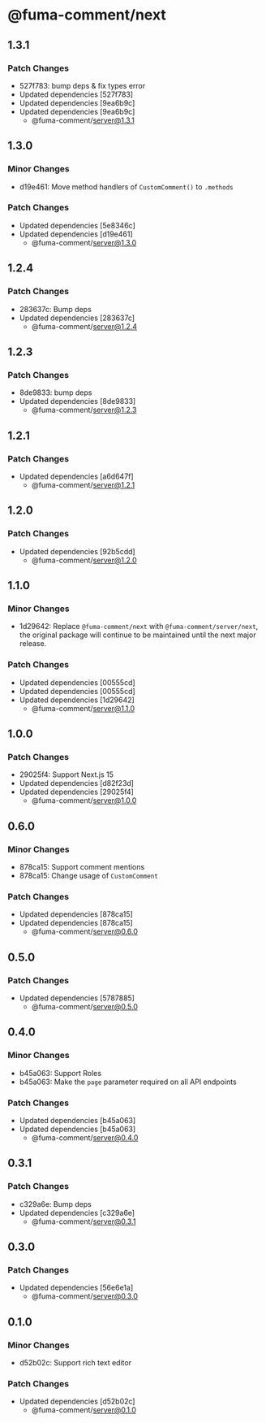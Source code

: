 # @fuma-comment/next

## 1.3.1

### Patch Changes

- 527f783: bump deps & fix types error
- Updated dependencies [527f783]
- Updated dependencies [9ea6b9c]
- Updated dependencies [9ea6b9c]
  - @fuma-comment/server@1.3.1

## 1.3.0

### Minor Changes

- d19e461: Move method handlers of `CustomComment()` to `.methods`

### Patch Changes

- Updated dependencies [5e8346c]
- Updated dependencies [d19e461]
  - @fuma-comment/server@1.3.0

## 1.2.4

### Patch Changes

- 283637c: Bump deps
- Updated dependencies [283637c]
  - @fuma-comment/server@1.2.4

## 1.2.3

### Patch Changes

- 8de9833: bump deps
- Updated dependencies [8de9833]
  - @fuma-comment/server@1.2.3

## 1.2.1

### Patch Changes

- Updated dependencies [a6d647f]
  - @fuma-comment/server@1.2.1

## 1.2.0

### Patch Changes

- Updated dependencies [92b5cdd]
  - @fuma-comment/server@1.2.0

## 1.1.0

### Minor Changes

- 1d29642: Replace `@fuma-comment/next` with `@fuma-comment/server/next`, the original package will continue to be maintained until the next major release.

### Patch Changes

- Updated dependencies [00555cd]
- Updated dependencies [00555cd]
- Updated dependencies [1d29642]
  - @fuma-comment/server@1.1.0

## 1.0.0

### Patch Changes

- 29025f4: Support Next.js 15
- Updated dependencies [d82f23d]
- Updated dependencies [29025f4]
  - @fuma-comment/server@1.0.0

## 0.6.0

### Minor Changes

- 878ca15: Support comment mentions
- 878ca15: Change usage of `CustomComment`

### Patch Changes

- Updated dependencies [878ca15]
- Updated dependencies [878ca15]
  - @fuma-comment/server@0.6.0

## 0.5.0

### Patch Changes

- Updated dependencies [5787885]
  - @fuma-comment/server@0.5.0

## 0.4.0

### Minor Changes

- b45a063: Support Roles
- b45a063: Make the `page` parameter required on all API endpoints

### Patch Changes

- Updated dependencies [b45a063]
- Updated dependencies [b45a063]
  - @fuma-comment/server@0.4.0

## 0.3.1

### Patch Changes

- c329a6e: Bump deps
- Updated dependencies [c329a6e]
  - @fuma-comment/server@0.3.1

## 0.3.0

### Patch Changes

- Updated dependencies [56e6e1a]
  - @fuma-comment/server@0.3.0

## 0.1.0

### Minor Changes

- d52b02c: Support rich text editor

### Patch Changes

- Updated dependencies [d52b02c]
  - @fuma-comment/server@0.1.0
